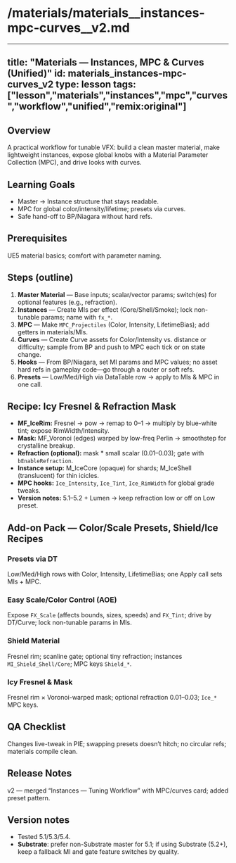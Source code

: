 # /materials/materials__instances-mpc-curves__v2.md
---
title: "Materials — Instances, MPC & Curves (Unified)"
id: materials_instances-mpc-curves_v2
type: lesson
tags: ["lesson","materials","instances","mpc","curves","workflow","unified","remix:original"]
---
## Overview
A practical workflow for tunable VFX: build a clean master material, make lightweight instances, expose global knobs with a Material Parameter Collection (MPC), and drive looks with curves.
## Learning Goals
- Master → Instance structure that stays readable.
- MPC for global color/intensity/lifetime; presets via curves.
- Safe hand-off to BP/Niagara without hard refs.
## Prerequisites
UE5 material basics; comfort with parameter naming.
## Steps (outline)
1) **Master Material** — Base inputs; scalar/vector params; switch(es) for optional features (e.g., refraction).  
2) **Instances** — Create MIs per effect (Core/Shell/Smoke); lock non-tunable params; name with `fx_*`.  
3) **MPC** — Make `MPC_Projectiles` (Color, Intensity, LifetimeBias); add getters in materials/MIs.  
4) **Curves** — Create Curve assets for Color/Intensity vs. distance or difficulty; sample from BP and push to MPC each tick or on state change.  
5) **Hooks** — From BP/Niagara, set MI params and MPC values; no asset hard refs in gameplay code—go through a router or soft refs.  
6) **Presets** — Low/Med/High via DataTable row → apply to MIs & MPC in one call.
## Recipe: Icy Fresnel & Refraction Mask
- **MF_IceRim:** Fresnel → pow → remap to 0–1 → multiply by blue-white tint; expose RimWidth/Intensity.
- **Mask:** MF_Voronoi (edges) warped by low-freq Perlin → smoothstep for crystalline breakup.
- **Refraction (optional):** mask * small scalar (0.01–0.03); gate with `bEnableRefraction`.
- **Instance setup:** M_IceCore (opaque) for shards; M_IceShell (translucent) for thin icicles.
- **MPC hooks:** `Ice_Intensity`, `Ice_Tint`, `Ice_RimWidth` for global grade tweaks.
- **Version notes:** 5.1–5.2 + Lumen → keep refraction low or off on Low preset.
## Add-on Pack — Color/Scale Presets, Shield/Ice Recipes
### Presets via DT
Low/Med/High rows with Color, Intensity, LifetimeBias; one Apply call sets MIs + MPC.
### Easy Scale/Color Control (AOE)
Expose `FX_Scale` (affects bounds, sizes, speeds) and `FX_Tint`; drive by DT/Curve; lock non-tunable params in MIs.
### Shield Material
Fresnel rim; scanline gate; optional tiny refraction; instances `MI_Shield_Shell/Core`; MPC keys `Shield_*`.
### Icy Fresnel & Mask
Fresnel rim × Voronoi-warped mask; optional refraction 0.01–0.03; `Ice_*` MPC keys.

## QA Checklist
Changes live-tweak in PIE; swapping presets doesn’t hitch; no circular refs; materials compile clean.
## Release Notes
v2 — merged “Instances — Tuning Workflow” with MPC/curves card; added preset pattern.
## Version notes
- Tested 5.1/5.3/5.4.  
- **Substrate**: prefer non-Substrate master for 5.1; if using Substrate (5.2+), keep a fallback MI and gate feature switches by quality.
